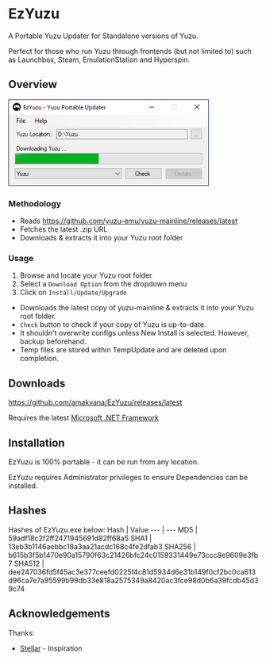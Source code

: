 # EzYuzu
A Portable Yuzu Updater for Standalone versions of Yuzu. 

Perfect for those who run Yuzu through frontends (but not limited to) such as Launchbox, Steam, EmulationStation and Hyperspin.   

## Overview
![EzYuzu](images/ezyuzu.png)

### Methodology 
* Reads https://github.com/yuzu-emu/yuzu-mainline/releases/latest
* Fetches the latest .zip URL
* Downloads & extracts it into your Yuzu root folder

### Usage 
1. Browse and locate your Yuzu root folder
2. Select a `Download Option` from the dropdown menu
3. Click on ```Install/Update/Upgrade``` 

* Downloads the latest copy of yuzu-mainline & extracts it into your Yuzu root folder.
* `Check` button to check if your copy of Yuzu is up-to-date.
* It shouldn't overwrite configs unless New Install is selected. However, backup beforehand. 
* Temp files are stored within TempUpdate and are deleted upon completion.

## Downloads
https://github.com/amakvana/EzYuzu/releases/latest

Requires the latest [Microsoft .NET Framework](https://go.microsoft.com/fwlink/?linkid=2088631)

## Installation
EzYuzu is 100% portable - it can be run from any location.

EzYuzu requires Administrator privileges to ensure Dependencies can be installed.

## Hashes 
Hashes of EzYuzu.exe below: 
Hash | Value
--- | ---
MD5 | 59adf18c2f2ff2471945691d82ff68a5
SHA1 | 13eb3b1146aebbc18a3aa21acdc168c4fe2dfab3
SHA256 | b615b3f5b1470e90a15790f63c21426bfc24c0159331449e73ccc8e9609e3fb7
SHA512 | dee247036fd5f45ac3e377ceefd0225f4c81d5934d6e31b149f0cf2bc0ca613d96ca7e7a95599b99db33e818a2575349a8420ac3fce98d0b6a39fcdb45d39c74

## Acknowledgements
Thanks:
* [Stellar](https://github.com/StellarUpdater/Stellar) - Inspiration

